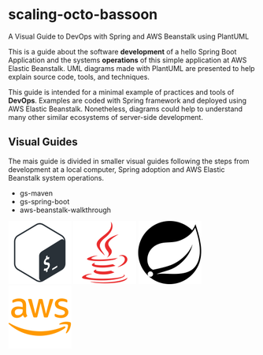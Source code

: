 # scaling-octo-bassoon
A Visual Guide to DevOps with Spring and AWS Beanstalk using PlantUML 


This is a guide about the software **development** of a hello Spring Boot Application and the systems **operations** of this simple application at AWS Elastic Beanstalk. UML diagrams made with PlantUML are presented to help explain source code, tools, and techniques.

This guide is intended for a minimal example of practices and tools of **DevOps**. Examples are coded with Spring framework and deployed using AWS Elastic Beanstalk. Nonetheless, diagrams could help to understand many other similar ecosystems of server-side development.

## Visual Guides

The mais guide is divided in smaller visual guides following the steps from development at a local computer, Spring adoption and AWS Elastic Beanstalk system operations.

- gs-maven
- gs-spring-boot
- aws-beanstalk-walkthrough


<img src="https://github.com/devicons/devicon/blob/master/icons/bash/bash-plain.svg" width="128"/>  <img src="https://github.com/devicons/devicon/blob/master/icons/java/java-plain.svg" width="128"/> <img src="https://github.com/devicons/devicon/blob/master/icons/spring/spring-plain.svg" width="128"/> <img src="https://github.com/devicons/devicon/blob/master/icons/amazonwebservices/amazonwebservices-plain-wordmark.svg" width="128"/>



